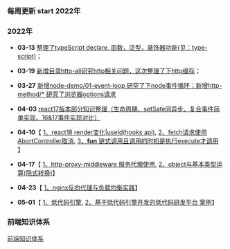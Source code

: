 <!--
 * @Author: your name
 * @Date: 2020-08-12 09:41:26
 * @Description: file content
-->
### 每周更新 start 2022年
### 2022年
- **03-13** <a href='https://github.com/zhailb666/my-source-code/tree/master/type-script'>整理了typeScript declare, 函数，泛型，装饰器功能(见：type-script)</a>；
- **03-19** <a href="https://github.com/zhailb666/my-source-code/tree/master/http-all">  新增目录http-all研究http相关问题，这次整理了下http缓存</a>；
- **03-27** <a href='https://github.com/zhailb666/my-source-code/tree/master/node-demo/01-event-loop'>新增node-demo/01-event-loop 研究了下node事件循环；新增http-method/* 研究了浏览器options请求</a>
- **04-03** <a href='https://github.com/zhailb666/my-source-code/tree/master/react17'> react17版本部分知识整理（生命周期、setSate同异步、复合事件简单实现、16&17事件实现对比）</a>

- **04-10**【
<a href='https://github.com/zhailb666/my-source-code/tree/master/react18'>1、react18 render变化|useId(hooks api)</a>, <a href='https://github.com/zhailb666/my-source-code/tree/master/http-all/03-abort-signal'>2、fetch请求使用AbortController取消</a>, <a href='https://github.com/zhailb666/my-source-code/tree/master/interview/0-chain-call.js'>3、**fun** 链式调用且调用的时机是执行execute才调用</a> 】

- **04-17**【
<a href='https://github.com/zhailb666/my-source-code/tree/master/http-all/04-http-proxy'>1、http-proxy-middleware 服务代理使用</a>, <a href='https://github.com/zhailb666/my-source-code/tree/master/interview/2-calculate.js'>2、object与基本类型运算(隐式转换)</a>】

- **04-23**【
<a href='https://github.com/zhailb666/my-source-code/tree/master/a-nginx'>1、nginx反向代理与负载均衡实践</a>】


- **05-01**【
<a href='https://github.com/alibaba/lowcode-engine'>1、低代码引擎</a>,
<a href='https://github.com/alibaba/lowcode-demo'>2、基于低代码引擎开发的低代码研发平台 案例</a>】
### 前端知识体系
[前端知识体系](https://juejin.im/post/6860776234469720072)

